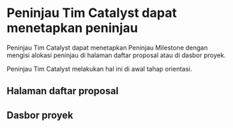 # **Peninjau Tim Catalyst dapat menetapkan peninjau**

Peninjau Tim Catalyst dapat menetapkan Peninjau Milestone dengan mengisi alokasi peninjau di halaman daftar proposal atau di dasbor proyek.

Peninjau Tim Catalyst melakukan hal ini di awal tahap orientasi.

## **Halaman daftar proposal**

## **Dasbor proyek**
